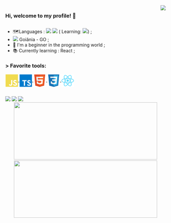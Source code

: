 <img src="https://giffiles.alphacoders.com/215/215738.gif" height = 250 align= "right"/>

###   Hi, welcome to my profile! 🐾

##

- 🗺️Languages :  <img src=https://i.imgur.com/Yl3O1d3.png/>  <img src=https://i.imgur.com/w8ovntn.png/>  ( Learning: <img src= https://i.imgur.com/WUY978u.png/>) ;
- <img src=https://i.imgur.com/Yl3O1d3.png/> Goiânia - GO ;
- 🌱 I'm a beginner in the programming world ;
- 📚 Currently learning : React ;

### > Favorite tools:
 <div>
  <a href="https://github.com/rafaelmusse">
 <code><img align="center" alt="Js-rafa" width="40px" src="https://raw.githubusercontent.com/devicons/devicon/master/icons/javascript/javascript-plain.svg" title = "JavaScript"></code>
 <code><img align="center" alt="Ts-rafa" width="40px" src="https://raw.githubusercontent.com/devicons/devicon/master/icons/typescript/typescript-plain.svg" title ="Typescript"></code>
  <code><img align="center" alt="HTML-rafa" width="40px" src="https://raw.githubusercontent.com/devicons/devicon/master/icons/html5/html5-original.svg" title = "HTML5"></code>
  <code><img align="center" alt="CSS-rafa" width="40px" src="https://raw.githubusercontent.com/devicons/devicon/master/icons/css3/css3-original.svg" title = "CSS3"></code>
  <code><img align="center" alt="React-rafa" width="40px" src="https://raw.githubusercontent.com/devicons/devicon/master/icons/react/react-original.svg" title = "React"></code>
  </div>
  
##
<div>
<a href="https://github.com/rafaelmusse" target="_blank"><img src="https://img.shields.io/badge/-LinkedIn-%230077B5?style=for-the-badge&logo=linkedin&logoColor=white" target="_blank"></a>
<a href = "https://github.com/rafaelmusse"><img src="https://img.shields.io/badge/Gmail-D14836?style=for-the-badge&logo=gmail&logoColor=white" target="_blank"></a>
<a href="https://instagram.com/rafaelmusse" target="_blank"><img src="https://img.shields.io/badge/-Instagram-%23E4405F?style=for-the-badge&logo=instagram&logoColor=white" target="_blank"></a>
</div>
 <div align="center">
  <a href="https://github.com/rafaelmusse">
  <img height="180em" width="450" src="https://github-readme-stats.vercel.app/api?username=rafaelmusse&show_icons=true&theme=dracula&include_all_commits=true&count_private=true"/>
  <img height="180em" width="450" src="https://github-readme-stats.vercel.app/api/top-langs/?username=rafaelmusse&layout=compact&langs_count=7&theme=dracula"/>
</div>
